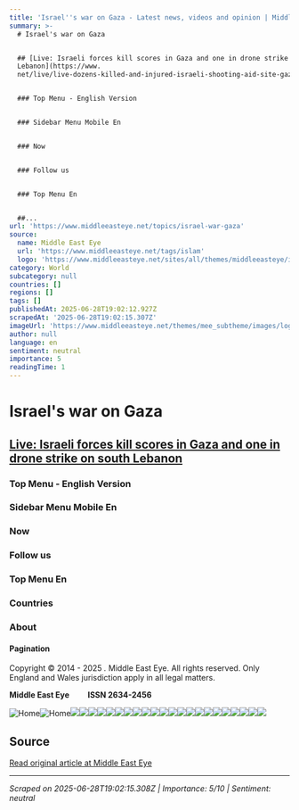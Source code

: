```yaml
---
title: 'Israel''s war on Gaza - Latest news, videos and opinion | Middle East Eye'
summary: >-
  # Israel's war on Gaza


  ## [Live: Israeli forces kill scores in Gaza and one in drone strike on south
  Lebanon](https://www.
  net/live/live-dozens-killed-and-injured-israeli-shooting-aid-site-gaza)


  ### Top Menu - English Version


  ### Sidebar Menu Mobile En


  ### Now


  ### Follow us


  ### Top Menu En


  ##...
url: 'https://www.middleeasteye.net/topics/israel-war-gaza'
source:
  name: Middle East Eye
  url: 'https://www.middleeasteye.net/tags/islam'
  logo: 'https://www.middleeasteye.net/sites/all/themes/middleeasteye/images/logo.png'
category: World
subcategory: null
countries: []
regions: []
tags: []
publishedAt: 2025-06-28T19:02:12.927Z
scrapedAt: '2025-06-28T19:02:15.307Z'
imageUrl: 'https://www.middleeasteye.net/themes/mee_subtheme/images/logo-mobile-en.svg'
author: null
language: en
sentiment: neutral
importance: 5
readingTime: 1
---
```

# Israel's war on Gaza

## [Live: Israeli forces kill scores in Gaza and one in drone strike on south Lebanon](https://www.middleeasteye.net/live/live-dozens-killed-and-injured-israeli-shooting-aid-site-gaza)

### Top Menu - English Version

### Sidebar Menu Mobile En

### Now

### Follow us

### Top Menu En

### Countries

### About

#### Pagination

Copyright © 2014 - 2025 _._ Middle East Eye. All rights reserved. Only England and Wales jurisdiction apply in all legal matters.

**Middle East Eye          ISSN 2634-2456**

![Home](https://www.middleeasteye.net/themes/mee_subtheme/images/logo-mobile-en.svg)![Home](https://www.middleeasteye.net/themes/mee_subtheme/images/logo-mobile-en.svg)![](https://www.middleeasteye.net/sites/default/files/styles/splash/public/2025-06/smoke-billows-israeli-air-strike-building-gaza-28-june-2025-afp.jpg.webp?itok=jq9K086b)![](https://www.middleeasteye.net/sites/default/files/styles/landing_tile/public/images-story/000_646K4D2.jpg.webp?itok=Pvbxt61V)![](https://www.middleeasteye.net/sites/default/files/styles/landing_tile/public/images-story/palestinians-queuing-aid-gaza-june-2025-afp_0.jpg.webp?itok=1th3wPtV)![](https://www.middleeasteye.net/sites/default/files/styles/landing_tile/public/images-story/gaza-palestinians-aid-nuseirat-25-june-afp.jpeg.webp?itok=qwjNTSkO)![](https://www.middleeasteye.net/sites/default/files/styles/landing_tile/public/images-story/tribes-north-gaza-palestinian-secure-aid-trucks-25-june-2025.JPG.webp?itok=d1ctDyvC)![](https://www.middleeasteye.net/sites/default/files/styles/landing_tile/public/images-story/000_63ZW3NQ.jpg.webp?itok=2d9GnAhh)![](https://www.middleeasteye.net/sites/default/files/styles/landing_tile/public/images-story/000_36YL82G.jpg.webp?itok=FZtGeo1e)![](https://www.middleeasteye.net/sites/default/files/styles/landing_tile/public/images-story/cropped-000_62RM6GB.jpg.webp?itok=XNICneRM)![](https://www.middleeasteye.net/sites/default/files/styles/landing_tile/public/images-story/F35-Israel-AFP-2021.jpg.webp?itok=ifSd6xx8)![](https://www.middleeasteye.net/sites/default/files/styles/landing_tile/public/images-story/000_33YG8YJ%20%281%29.jpg.webp?itok=L3FOrI8O)![](https://www.middleeasteye.net/sites/default/files/styles/landing_tile/public/images-story/000_36XB2XG.jpg.webp?itok=uSnJMkfC)![](https://www.middleeasteye.net/sites/default/files/styles/landing_tile/public/images-story/israel-soldiers-gaza-2024-afp-min.jpg.webp?itok=VIR_qNQT)![](https://www.middleeasteye.net/sites/default/files/styles/landing_tile/public/2025-06/uk-london-palestine-action-protest-june-2025-afp.jpg.webp?itok=urFv6oxZ)![](https://www.middleeasteye.net/sites/default/files/styles/landing_tile/public/images-story/israel-palestine-gaza-aid-ghf-us-palestinians-AFP-june-2025.jpg.webp?itok=FSfijhBh)![](https://www.middleeasteye.net/sites/default/files/styles/landing_tile/public/images-story/trump-nato-summit-the-hague-25-june-2025-reuters.jpg.webp?itok=jj2fhAq0)![](https://www.middleeasteye.net/sites/default/files/styles/landing_tile/public/2025-06/A%20woman%20holds%20the%20body%20of%20a%20Palestinian%20who%20was%20killed%2C%20according%20to%20medics%2C%20in%20Israeli%20strikes%2C%20as%20mourners%20gather%20during%20the%20funeral%20at%20Al-Shifa%20hospital%2C%20in%20Gaza%20City%2C%20June%204%2C%202025.-reuters.jpg.webp?itok=4zz7IyTg)![](https://www.middleeasteye.net/sites/default/files/styles/landing_tile/public/images-story/palestinian-baby-infant-formula-shortage-hospital-ahmed-aziz-mee.jpg.webp?itok=ya-ddKXO)![](https://www.middleeasteye.net/sites/default/files/styles/landing_tile/public/images-story/israelis-leave-herzliya-marina-23-june-2025-afp.jpg.webp?itok=9gvUlfbu)![](https://www.middleeasteye.net/sites/default/files/styles/landing_tile/public/images-story/palestine-gaza-food-aid-nuseirat-may-2025-eyad-baba-afp.jpg.webp?itok=ne5gzkdD)![](https://www.middleeasteye.net/sites/default/files/styles/landing_tile/public/images-story/PA%20demo%2023%20june%2025.jpg.webp?itok=aZPHWDyL)![](https://www.middleeasteye.net/sites/default/files/styles/landing_tile/public/images-story/maersk-afp_0.jpg.webp?itok=UIKYQyJa)![](https://www.middleeasteye.net/sites/default/files/styles/landing_tile/public/images-story/000_469872Z%281%29.jpg.webp?itok=8Uh8Wwzf)


## Source

[Read original article at Middle East Eye](https://www.middleeasteye.net/topics/israel-war-gaza)

---

*Scraped on 2025-06-28T19:02:15.308Z | Importance: 5/10 | Sentiment: neutral*